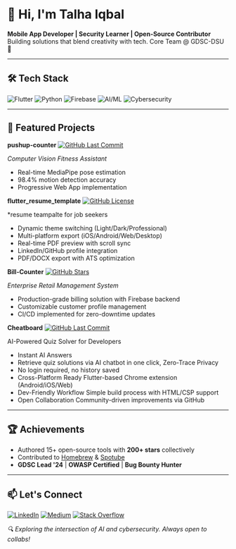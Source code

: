 # 👋 Hi, I'm Talha Iqbal
**Mobile App Developer | Security Learner | Open-Source Contributor**  
Building solutions that blend creativity with tech. Core Team @ GDSC-DSU 🚀

---

## 🛠️ Tech Stack
![Flutter](https://img.shields.io/badge/Flutter-02569B?style=flat&logo=flutter)
![Python](https://img.shields.io/badge/Python-3776AB?style=flat&logo=python)
![Firebase](https://img.shields.io/badge/Firebase-FFCA28?style=flat&logo=firebase)
![AI/ML](https://img.shields.io/badge/AI/ML-FF6F00?style=flat&logo=tensorflow)
![Cybersecurity](https://img.shields.io/badge/Cybersecurity-4B0082?style=flat&logo=lock)

---

## 🚀 Featured Projects

**pushup-counter**  [![GitHub Last Commit](https://img.shields.io/github/stars/talha828/pushup-counter?style=flat)](https://github.com/talha828/pushup-counter) 
 
*Computer Vision Fitness Assistant*  
- Real-time MediaPipe pose estimation
- 98.4% motion detection accuracy
- Progressive Web App implementation

**flutter_resume_template**  [![GitHub License](https://img.shields.io/github/stars/JordyHers-org/flutter_resume_template?style=flat)](https://github.com/JordyHers-org/flutter_resume_template) 
  
*resume teampalte for job seekers
- Dynamic theme switching (Light/Dark/Professional)
- Multi-platform export (iOS/Android/Web/Desktop)
- Real-time PDF preview with scroll sync
- LinkedIn/GitHub profile integration
- PDF/DOCX export with ATS optimization

**Bill-Counter**  [![GitHub Stars](https://img.shields.io/github/stars/talha828/Bill-Counter?style=flat)](https://github.com/talha828/Bill-Counter)  

*Enterprise Retail Management System*  
- Production-grade billing solution with Firebase backend
- Customizable customer profile management
- CI/CD implemented for zero-downtime updates

**Cheatboard**  [![GitHub Last Commit](https://img.shields.io/github/stars/talha828/Cheatboard?style=flat)](https://github.com/talha828/Cheatboart)  

AI-Powered Quiz Solver for Developers

- Instant AI Answers
- Retrieve quiz solutions via AI chatbot in one click, Zero-Trace Privacy
- No login required, no history saved
- Cross-Platform Ready Flutter-based Chrome extension (Android/iOS/Web)
- Dev-Friendly Workflow Simple build process with HTML/CSP support
- Open Collaboration Community-driven improvements via GitHub

---

## 🏆 Achievements
- Authored 15+ open-source tools with **200+ stars** collectively
- Contributed to [Homebrew](https://github.com/Homebrew/brew) & [Spotube](https://github.com/KRTirtho/spotube)
- **GDSC Lead '24** | **OWASP Certified** | **Bug Bounty Hunter**

---

## 📫 Let's Connect
[![LinkedIn](https://img.shields.io/badge/LinkedIn-0077B5?style=flat&logo=linkedin)](https://www.linkedin.com/in/talha-iqbal-371aa5229/)
[![Medium](https://img.shields.io/badge/Medium-12100E?style=flat&logo=medium)](https://medium.com/@talha.developer.01)
[![Stack Overflow](https://img.shields.io/badge/Stack_Overflow-FE7A16?style=flat&logo=stack-overflow)](https://stackoverflow.com/users/14902675/talha-iqbal)

*🔍 Exploring the intersection of AI and cybersecurity. Always open to collabs!*
